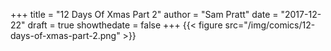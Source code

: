 +++
title = "12 Days Of Xmas Part 2"
author = "Sam Pratt"
date = "2017-12-22"
draft = true
showthedate = false
+++
{{< figure src="/img/comics/12-days-of-xmas-part-2.png" >}}